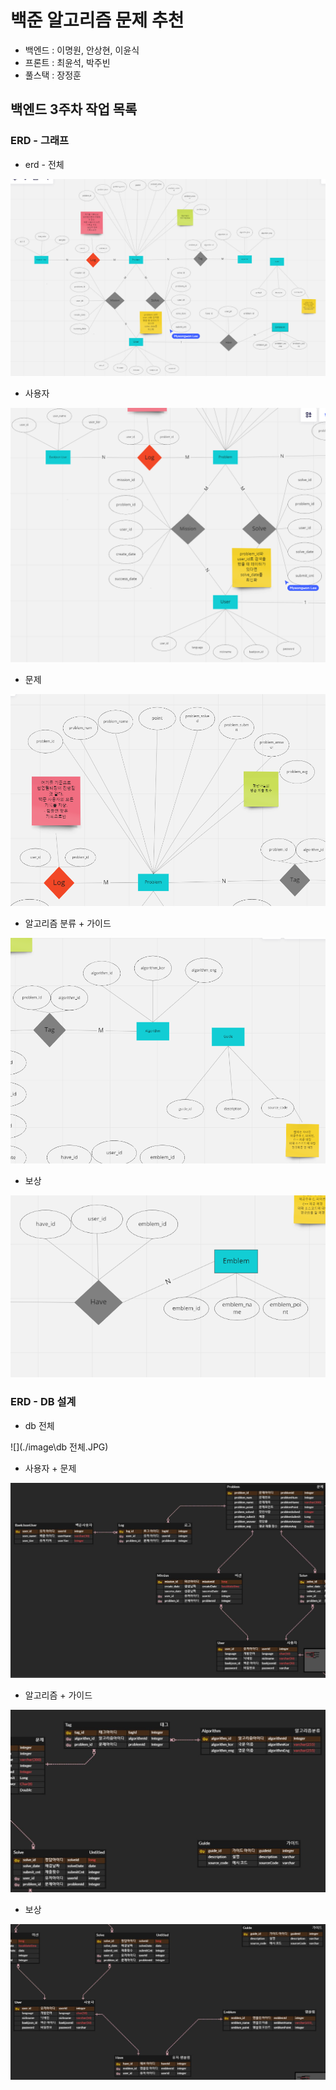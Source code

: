 # 백준 알고리즘 문제 추천

- 백엔드 : 이명원, 안상현, 이윤식
- 프론트 : 최윤석, 박주빈
- 풀스택 : 장정훈



## 백엔드 3주차 작업 목록

### ERD - 그래프

- erd - 전체

![](./image\erd.PNG)



- 사용자

![](./image\user.png)



- 문제

![](./image\problem.png)



- 알고리즘 분류 + 가이드

![](./image\algorithm-guide.png)



- 보상

![](./image\emblem.png)



### ERD - DB 설계

- db 전체

![](./image\db 전체.JPG)



- 사용자 + 문제

![](./image\db1.jpg)



- 알고리즘 + 가이드

![](./image\db2.jpg)



- 보상

![](./image\db3.jpg)



